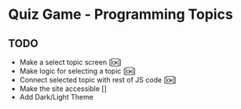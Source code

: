 # Quiz Game - Programming Topics

## TODO

- Make a select topic screen [🆗]
- Make logic for selecting a topic [🆗]
- Connect selected topic with rest of JS code [🆗]
- Make the site accessible []
- Add Dark/Light Theme
